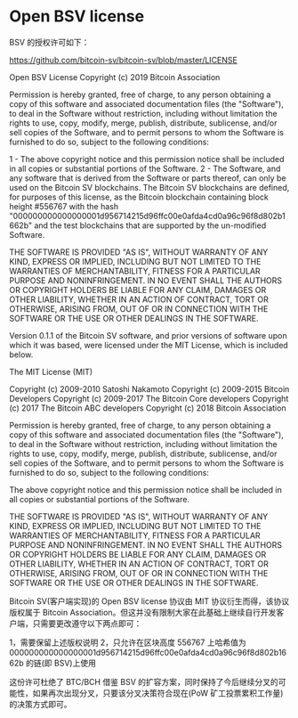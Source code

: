 # Open BSV license

BSV 的授权许可如下：

https://github.com/bitcoin-sv/bitcoin-sv/blob/master/LICENSE

Open BSV License
Copyright (c) 2019 Bitcoin Association

Permission is hereby granted, free of charge, to any person obtaining a copy
of this software and associated documentation files (the "Software"), to deal
in the Software without restriction, including without limitation the rights
to use, copy, modify, merge, publish, distribute, sublicense, and/or sell
copies of the Software, and to permit persons to whom the Software is
furnished to do so, subject to the following conditions:

1 - The above copyright notice and this permission notice shall be included in
all copies or substantial portions of the Software.
2 - The Software, and any software that is derived from the Software or parts thereof,
can only be used on the Bitcoin SV blockchains. The Bitcoin SV blockchains are defined,
for purposes of this license, as the Bitcoin blockchain containing block height #556767
with the hash "000000000000000001d956714215d96ffc00e0afda4cd0a96c96f8d802b1662b" and
the test blockchains that are supported by the un-modified Software.

THE SOFTWARE IS PROVIDED "AS IS", WITHOUT WARRANTY OF ANY KIND, EXPRESS OR
IMPLIED, INCLUDING BUT NOT LIMITED TO THE WARRANTIES OF MERCHANTABILITY,
FITNESS FOR A PARTICULAR PURPOSE AND NONINFRINGEMENT. IN NO EVENT SHALL THE
AUTHORS OR COPYRIGHT HOLDERS BE LIABLE FOR ANY CLAIM, DAMAGES OR OTHER
LIABILITY, WHETHER IN AN ACTION OF CONTRACT, TORT OR OTHERWISE, ARISING FROM,
OUT OF OR IN CONNECTION WITH THE SOFTWARE OR THE USE OR OTHER DEALINGS IN
THE SOFTWARE.

Version 0.1.1 of the Bitcoin SV software, and prior versions of software upon which it was based,
were licensed under the MIT License, which is included below.

The MIT License (MIT)

Copyright (c) 2009-2010 Satoshi Nakamoto
Copyright (c) 2009-2015 Bitcoin Developers
Copyright (c) 2009-2017 The Bitcoin Core developers
Copyright (c) 2017 The Bitcoin ABC developers
Copyright (c) 2018 Bitcoin Association

Permission is hereby granted, free of charge, to any person obtaining a copy
of this software and associated documentation files (the "Software"), to deal
in the Software without restriction, including without limitation the rights
to use, copy, modify, merge, publish, distribute, sublicense, and/or sell
copies of the Software, and to permit persons to whom the Software is
furnished to do so, subject to the following conditions:

The above copyright notice and this permission notice shall be included in
all copies or substantial portions of the Software.

THE SOFTWARE IS PROVIDED "AS IS", WITHOUT WARRANTY OF ANY KIND, EXPRESS OR
IMPLIED, INCLUDING BUT NOT LIMITED TO THE WARRANTIES OF MERCHANTABILITY,
FITNESS FOR A PARTICULAR PURPOSE AND NONINFRINGEMENT. IN NO EVENT SHALL THE
AUTHORS OR COPYRIGHT HOLDERS BE LIABLE FOR ANY CLAIM, DAMAGES OR OTHER
LIABILITY, WHETHER IN AN ACTION OF CONTRACT, TORT OR OTHERWISE, ARISING FROM,
OUT OF OR IN CONNECTION WITH THE SOFTWARE OR THE USE OR OTHER DEALINGS IN
THE SOFTWARE.

Bitcoin SV(客户端实现)的 Open BSV license 协议由 MIT 协议衍生而得，该协议版权属于 Bitcoin Association。但这并没有限制大家在此基础上继续自行开发客户端，只需要更改遵守以下两点即可：

1，需要保留上述版权说明
2，只允许在区块高度 556767 上哈希值为 000000000000000001d956714215d96ffc00e0afda4cd0a96c96f8d802b1662b 的链(即 BSV)上使用

这份许可杜绝了 BTC/BCH 借鉴 BSV 的扩容方案，同时保持了今后继续分叉的可能性，如果再次出现分叉，只要该分叉决策符合现在(PoW 矿工投票累积工作量)的决策方式即可。
